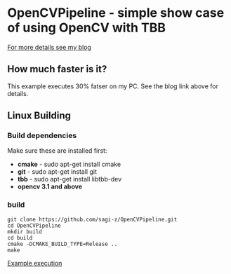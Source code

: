 OpenCVPipeline - simple show case of using OpenCV with TBB
==========================================================

[For more details see my blog](https://www.theimpossiblecode.com/blog/faster-opencv-smiles-tbb "the impossible code")

How much faster is it?
----------------------
This example executes 30% fatser on my PC. See the blog link above for details.

## Linux Building
### Build dependencies
Make sure these are installed first:
* **cmake** - sudo apt-get install cmake
* **git** - sudo apt-get install git
* **tbb** - sudo apt-get install libtbb-dev
* **opencv 3.1 and above**

### build
```
git clone https://github.com/sagi-z/OpenCVPipeline.git
cd OpenCVPipeline
mkdir build
cd build
cmake -DCMAKE_BUILD_TYPE=Release ..
make
```
[Example execution](https://www.youtube.com/watch?v=WUzR5927Mj4 "see it in work")
